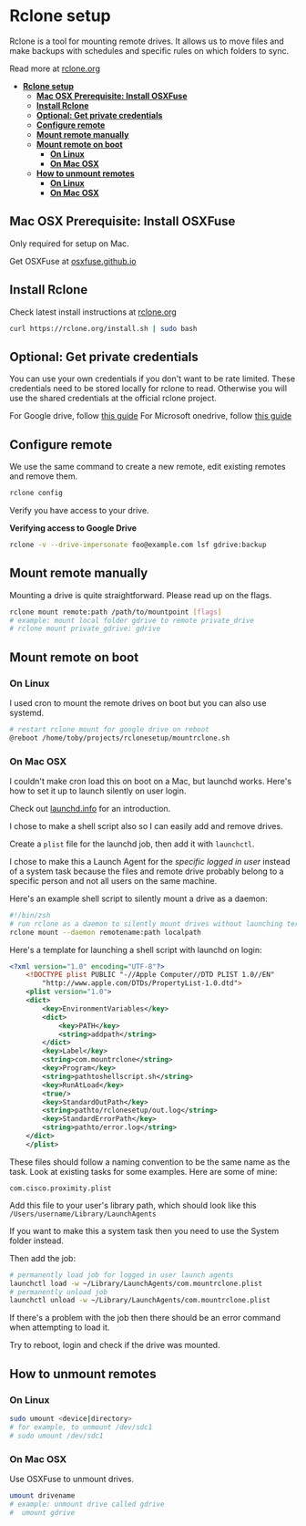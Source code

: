 # **Rclone setup**

Rclone is a tool for mounting remote drives. It allows us to move files and make backups with schedules and specific rules on which folders to sync.

Read more at [rclone.org](https://rclone.org/)

- [**Rclone setup**](#rclone-setup)
	- [**Mac OSX Prerequisite: Install OSXFuse**](#mac-osx-prerequisite-install-osxfuse)
	- [**Install Rclone**](#install-rclone)
	- [**Optional: Get private credentials**](#optional-get-private-credentials)
	- [**Configure remote**](#configure-remote)
	- [**Mount remote manually**](#mount-remote-manually)
	- [**Mount remote on boot**](#mount-remote-on-boot)
		- [**On Linux**](#on-linux)
		- [**On Mac OSX**](#on-mac-osx)
	- [**How to unmount remotes**](#how-to-unmount-remotes)
		- [**On Linux**](#on-linux-1)
		- [**On Mac OSX**](#on-mac-osx-1)

## **Mac OSX Prerequisite: Install OSXFuse**

Only required for setup on Mac.

Get OSXFuse at [osxfuse.github.io](https://osxfuse.github.io/)

## **Install Rclone**

Check latest install instructions at [rclone.org](https://rclone.org/downloads/)

```bash
curl https://rclone.org/install.sh | sudo bash
```

## **Optional: Get private credentials**

You can use your own credentials if you don't want to be rate limited. These credentials need to be stored locally for rclone to read. Otherwise you will use the shared credentials at the official rclone project.

For Google drive, follow [this guide](https://rclone.org/drive/#service-account-support)
For Microsoft onedrive, follow [this guide](https://rclone.org/onedrive/#getting-your-own-client-id-and-key)

## **Configure remote**

We use the same command to create a new remote, edit existing remotes and remove them.

```bash
rclone config
```

Verify you have access to your drive. 

**Verifying access to Google Drive**

```bash
rclone -v --drive-impersonate foo@example.com lsf gdrive:backup
```

## **Mount remote manually**

Mounting a drive is quite straightforward. Please read up on the flags.

```bash
rclone mount remote:path /path/to/mountpoint [flags]
# example: mount local folder gdrive to remote private_drive
# rclone mount private_gdrive: gdrive
```
## **Mount remote on boot**

### **On Linux**

I used cron to mount the remote drives on boot but you can also use systemd.

```bash
# restart rclone mount for google drive on reboot
@reboot /home/toby/projects/rclonesetup/mountrclone.sh
```

### **On Mac OSX**

I couldn't make cron load this on boot on a Mac, but launchd works. Here's how to set it up to launch silently on user login.

Check out [launchd.info](https://launchd.info/) for an introduction.

I chose to make a shell script also so I can easily add and remove drives.

Create a `plist` file for the launchd job, then add it with `launchctl`. 

I chose to make this a Launch Agent for the *specific logged in user* instead of a system task because the files and remote drive probably belong to a specific person and not all users on the same machine. 

Here's an example shell script to silently mount a drive as a daemon:

```bash
#!/bin/zsh
# run rclone as a daemon to silently mount drives without launching terminal on login
rclone mount --daemon remotename:path localpath
```
Here's a template for launching a shell script with launchd on login:

```xml
<?xml version="1.0" encoding="UTF-8"?>
	<!DOCTYPE plist PUBLIC "-//Apple Computer//DTD PLIST 1.0//EN"
		"http://www.apple.com/DTDs/PropertyList-1.0.dtd">
	<plist version="1.0">
	<dict>
		<key>EnvironmentVariables</key>
		<dict>
			<key>PATH</key>
			<string>addpath</string>
		</dict>
		<key>Label</key>
		<string>com.mountrclone</string>
		<key>Program</key>
		<string>pathtoshellscript.sh</string>
		<key>RunAtLoad</key>
		<true/>
		<key>StandardOutPath</key>
		<string>pathto/rclonesetup/out.log</string>
		<key>StandardErrorPath</key>
		<string>pathto/error.log</string>
	</dict>
	</plist>
```

These files should follow a naming convention to be the same name as the task. Look at existing tasks for some examples. Here are some of mine:

```
com.cisco.proximity.plist
```

Add this file to your user's library path, which should look like this `/Users/username/Library/LaunchAgents`

If you want to make this a system task then you need to use the System folder instead.

Then add the job:

```bash
# permanently load job for logged in user launch agents
launchctl load -w ~/Library/LaunchAgents/com.mountrclone.plist
# permanently unload job 
launchctl unload -w ~/Library/LaunchAgents/com.mountrclone.plist
```

If there's a problem with the job then there should be an error command when attempting to load it.

Try to reboot, login and check if the drive was mounted.

## **How to unmount remotes**

### **On Linux**

```bash
sudo umount <device|directory>
# for example, to unmount /dev/sdc1
# sudo umount /dev/sdc1
```

### **On Mac OSX**

Use OSXFuse to unmount drives. 

```bash
umount drivename
# example: unmount drive called gdrive
#  umount gdrive
```
